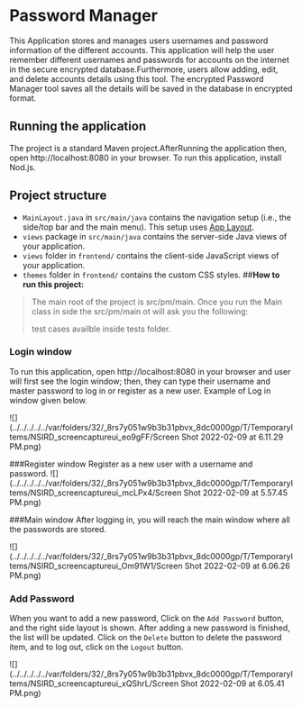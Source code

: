 # Password Manager

This Application stores and manages users usernames and password information of the
different accounts. This application will help the user remember different usernames and
passwords for accounts on the internet in the secure encrypted database.Furthermore,
users allow adding, edit, and delete accounts details using this tool.
The encrypted Password Manager tool saves all the details will be saved in the
database in encrypted format.

## Running the application

The project is a standard Maven project.AfterRunning the application then, open http://localhost:8080 in your browser.
To run this application, install Nod.js.


## Project structure

- `MainLayout.java` in `src/main/java` contains the navigation setup (i.e., the
  side/top bar and the main menu). This setup uses
  [App Layout](https://vaadin.com/components/vaadin-app-layout).
- `views` package in `src/main/java` contains the server-side Java views of your application.
- `views` folder in `frontend/` contains the client-side JavaScript views of your application.
- `themes` folder in `frontend/` contains the custom CSS styles.
##**How to run this project:**
>The main root of the project is src/pm/main. Once you run the Main class in side the src/pm/main ot will ask you the following:
>
> test cases availble inside tests folder.

### Login window
To run this application, open http://localhost:8080 in your browser and user will first see the login window; then, they can type their username and master password to log in or register as a new user. Example  of Log in window given below.

![](../../../../../var/folders/32/_8rs7y051w9b3b31pbvx_8dc0000gp/T/TemporaryItems/NSIRD_screencaptureui_eo9gFF/Screen Shot 2022-02-09 at 6.11.29 PM.png)

###Register window
 Register as a  new user with a username and password.
![](../../../../../var/folders/32/_8rs7y051w9b3b31pbvx_8dc0000gp/T/TemporaryItems/NSIRD_screencaptureui_mcLPx4/Screen Shot 2022-02-09 at 5.57.45 PM.png)

###Main window
After logging in, you will reach the main window where all the passwords are stored. 

![](../../../../../var/folders/32/_8rs7y051w9b3b31pbvx_8dc0000gp/T/TemporaryItems/NSIRD_screencaptureui_Om91W1/Screen Shot 2022-02-09 at 6.06.26 PM.png)

### Add Password 
When you want to add a new password, Click on the `Add Password` button, and the right side layout is shown. After adding a new password is finished, the list will be updated. Click on the `Delete` button to delete the password item, and to log out, click on the `Logout` button.

![](../../../../../var/folders/32/_8rs7y051w9b3b31pbvx_8dc0000gp/T/TemporaryItems/NSIRD_screencaptureui_xQShrL/Screen Shot 2022-02-09 at 6.05.41 PM.png)